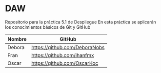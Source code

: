# DAW

Repositorio para la práctica 5.1 de Despliegue
En esta práctica se aplicarán los conocimientos básicos de Git y GitHub


| Nombre | GitHub |
| ------------- | ------------- |
| Debora  | https://github.com/DeboraNobs  |
| Fran  | https://github.com/ihanfmx  |
| Oscar  | https://github.com/OscarKoc |
